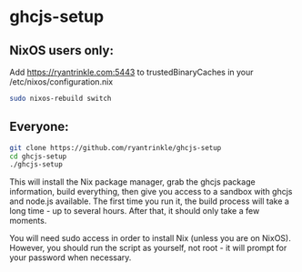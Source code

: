 ghcjs-setup
===========

## NixOS users only:

Add https://ryantrinkle.com:5443 to trustedBinaryCaches in your /etc/nixos/configuration.nix

```bash
sudo nixos-rebuild switch
```
## Everyone:

```bash
git clone https://github.com/ryantrinkle/ghcjs-setup
cd ghcjs-setup
./ghcjs-setup
```

This will install the Nix package manager, grab the ghcjs package information, build everything, then give you access to a sandbox with ghcjs and node.js available.  The first time you run it, the build process will take a long time - up to several hours.  After that, it should only take a few moments.

You will need sudo access in order to install Nix (unless you are on NixOS).  However, you should run the script as yourself, not root - it will prompt for your password when necessary.
